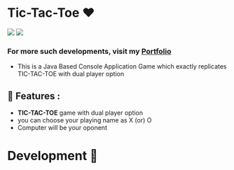 # Tic-Tac-Toe ❤️

![](https://img.shields.io/github/languages/count/gowthamrajk/Tic-Tac-Toe)   ![](https://img.shields.io/github/languages/top/gowthamrajk/Tic-Tac-Toe)

### For more such developments, visit my [Portfolio](https://gowthamrajk.github.io/)

- This is a Java Based Console Application Game which exactly replicates TIC-TAC-TOE with dual player option

## 🔭 Features :

- **TIC-TAC-TOE** game with dual player option
- you can choose your playing name as X (or) O
- Computer will be your oponent

# Development 📌
